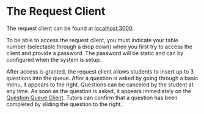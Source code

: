 # The Request Client

The request client can be found at [localhost:3000](localhost:3000).

To be able to access the request client, you must indicate your table
number (selectable through a drop down) when you first try to access the
client and provide a password. The password will be static and can by
configured when the system is setup.

After access is granted, the request client allows students to insert up
to 3 questions into the queue. After a question is asked by going through
a basic menu, it appears to the right. Questions can be canceled by the
student at any time. As soon as the question is asked, it appears
immediately on the [Question Queue Client](./queue.md). Tutors can confirm
that a question has been completed by sliding the question to the right.
